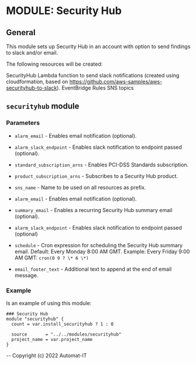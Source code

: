 # MODULE: Security Hub

## General

This module sets up Security Hub in an account with option to send
findings to slack and/or email.

The following resources will be created:

SecurityHub Lambda function to send slack notifications (created using
cloudformation, based on
<https://github.com/aws-samples/aws-securityhub-to-slack>). EventBridge
Rules SNS topics

## `securityhub` module

### Parameters

* `alarm_email` - Enables email notification (optional).

* `alarm_slack_endpoint` - Enables slack notification to endpoint passed (optional).

* `standard_subscription_arns` - Enables PCI-DSS Standards subscription.

* `product_subscription_arns` - Subscribes to a Security Hub product.

* `sns_name` - Name to be used on all resources as prefix.

* `alarm_email` - Enables email notification (optional).
* `summary_email` - Enables a recurring Security Hub summary email (optional).
* `alarm_slack_endpoint` - Enables slack notification to endpoint passed (optional)
* `schedule` - Cron expression for scheduling the Security Hub summary email.
Default: Every Monday 8:00 AM GMT. 
Example: Every Friday 9:00 AM GMT: `cron(0 9 ? \* 6 \*)`
* `email_footer_text` - Additional text to append at the end of email message.

### Example

Is an example of using this module:

```
### Security Hub
module "securityhub" {
  count = var.install_securityhub ? 1 : 0

  source       = "../../modules/securityhub"
  project_name = var.project_name
}
```
--
Copyright (c) 2022 Automat-IT
